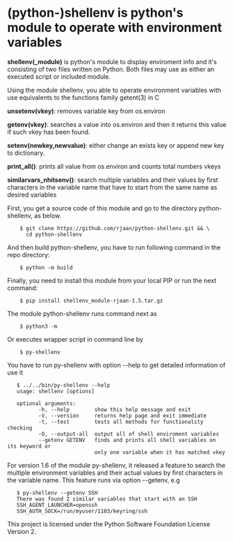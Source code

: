 # (python-)shellenv is python's module to operate with environment variables   

  **shellenv(_module)** is python's module to display enviroment info and 
  it's consisting of two files written on Python. Both files may use as either 
  an executed script or included module.

  Using the module shellenv, you able to operate environment variables with
  use equivalents to the functions family getent(3) in C

  **unsetenv(vkey)**: removes variable key from os.environ

  **getenv(vkey)**: searches a value into os.environ and then it returns this 
    value if such vkey has been found.

  **setenv(newkey,newvalue)**: either change an exists key or append new key to dictionary.

  **print_all()**: prints all value from os.environ and counts total numbers vkeys

  **similarvars_nhitsenv()**: search multiple variables and their values by 
    first characters in the variable name that have to start from the same name as desired variables
  
  First, you get a source code of this module and go to the directory python-shellenv, as below.
```   
    $ git clone https://github.com/rjaan/python-shellenv.git && \
      cd python-shellenv
```
  And then build python-shellenv, you have to run following command in the repo directory:
``` 
    $ python -m build
```
  Finally, you need to install this module from your local PIP or run the next command:
```
    $ pip install shellenv_module-rjaan-1.5.tar.gz 
```
  The module python-shellenv runs command next as
``` 
    $ python3 -m 
```
  Or executes wrapper script in command line by
```      
    $ py-shellenv
```
  You have to run py-shellenv with option --help to get detailed information of use it
```    
   $ ../../bin/py-shellenv --help
   usage: shellenv [options]

   optional arguments:
          -h, --help        show this help message and exit
          -V, --version     returns help page and exit immediate
          -t, --test        tests all methods for functionality checking
          -O, --output-all  output all of shell enviroment variables
          --getenv GETENV   finds and prints all shell variables on its keyword or 
                            only one variable when it has matched vkey
```
 For version 1.6 of the module py-shellenv, it released a feature to search 
 the multiple environment variables and their actual values by first characters in 
 the variable name. This  feature runs via option --getenv, e.g 
```
   $ py-shellenv --getenv SSH
   There was found 2 similar variables that start with an SSH
   SSH_AGENT_LAUNCHER=openssh
   SSH_AUTH_SOCK=/run/myuser/1103/keyring/ssh
```
This project is licensed under the Python Software Foundation License Version 2.

